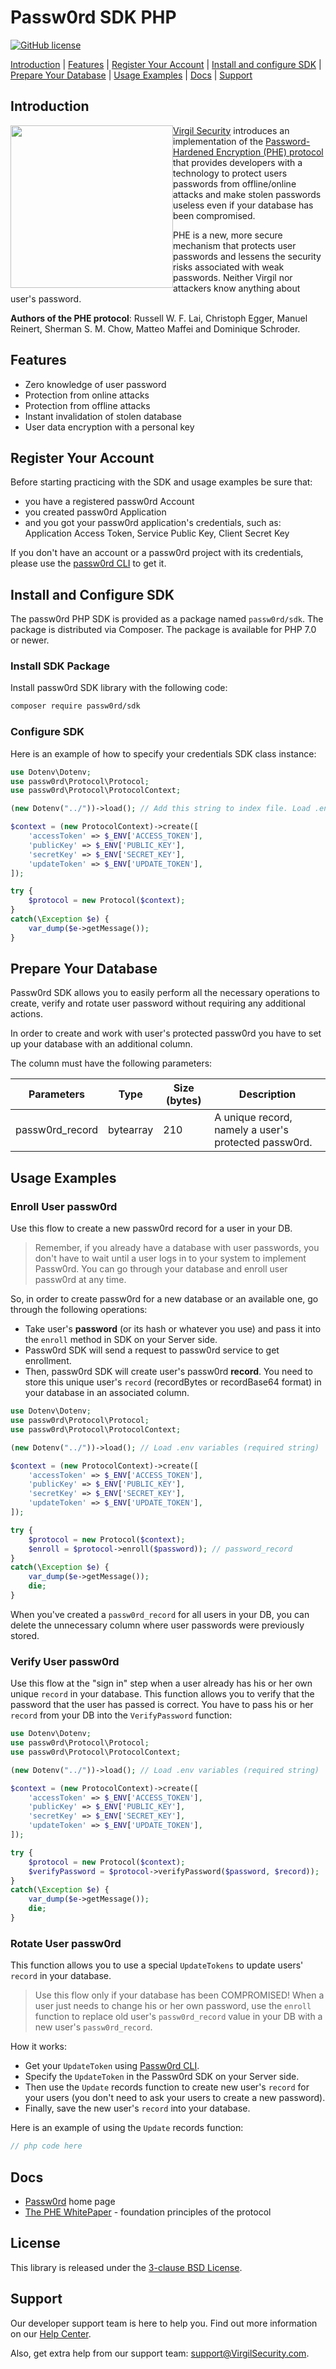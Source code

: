 # Passw0rd SDK PHP

[![GitHub license](https://img.shields.io/badge/license-BSD%203--Clause-blue.svg)](https://github.com/VirgilSecurity/virgil/blob/master/LICENSE)


[Introduction](#introduction) | [Features](#features) | [Register Your Account](#register-your-account) | [Install and configure SDK](#install-and-configure-sdk) | [Prepare Your Database](#prepare-your-database) | [Usage Examples](#usage-examples) | [Docs](#docs) | [Support](#support)

## Introduction
<a href="https://passw0rd.io/"><img width="260px" src="https://cdn.virgilsecurity.com/assets/images/github/logos/passw0rd.png" align="left" hspace="0" vspace="0"></a>[Virgil Security](https://virgilsecurity.com) introduces an implementation of the [Password-Hardened Encryption (PHE) protocol](https://virgilsecurity.com/wp-content/uploads/2018/11/PHE-Whitepaper-2018.pdf) that provides developers with a technology to protect users passwords from offline/online attacks and make stolen passwords useless even if your database has been compromised.

PHE is a new, more secure mechanism that protects user passwords and lessens the security risks associated with weak passwords. Neither Virgil nor attackers know anything about user's password.

**Authors of the PHE protocol**: Russell W. F. Lai, Christoph Egger, Manuel Reinert, Sherman S. M. Chow, Matteo Maffei and Dominique Schroder.

## Features
- Zero knowledge of user password
- Protection from online attacks
- Protection from offline attacks
- Instant invalidation of stolen database
- User data encryption with a personal key


## Register Your Account
Before starting practicing with the SDK and usage examples be sure that:
- you have a registered passw0rd Account
- you created passw0rd Application
- and you got your passw0rd application's credentials, such as: Application Access Token, Service Public Key, Client Secret Key

If you don't have an account or a passw0rd project with its credentials, please use the [passw0rd CLI](https://github.com/passw0rd/cli) to get it.


## Install and Configure SDK
The passw0rd PHP SDK is provided as a package named `passw0rd/sdk`. The package is distributed via Composer. The 
package
 is available for PHP 7.0 or newer.


### Install SDK Package
Install passw0rd SDK library with the following code:
```bash
composer require passw0rd/sdk
```


### Configure SDK
Here is an example of how to specify your credentials SDK class instance:
```php
use Dotenv\Dotenv;
use passw0rd\Protocol\Protocol;
use passw0rd\Protocol\ProtocolContext;

(new Dotenv("../"))->load(); // Add this string to index file. Load .env variables (required string). 

$context = (new ProtocolContext)->create([
    'accessToken' => $_ENV['ACCESS_TOKEN'],
    'publicKey' => $_ENV['PUBLIC_KEY'],
    'secretKey' => $_ENV['SECRET_KEY'],
    'updateToken' => $_ENV['UPDATE_TOKEN'],
]);

try {
    $protocol = new Protocol($context);
}
catch(\Exception $e) {
    var_dump($e->getMessage());
}
```

## Prepare Your Database
Passw0rd SDK allows you to easily perform all the necessary operations to create, verify and rotate user password without requiring any additional actions.

In order to create and work with user's protected passw0rd you have to set up your database with an additional column.

The column must have the following parameters:
<table class="params">
<thead>
		<tr>
			<th>Parameters</th>
			<th>Type</th>
			<th>Size (bytes)</th>
			<th>Description</th>
		</tr>
</thead>

<tbody>
<tr>
	<td>passw0rd_record</td>
	<td>bytearray</td>
	<td>210</td>
	<td> A unique record, namely a user's protected passw0rd.</td>
</tr>

</tbody>
</table>


## Usage Examples

### Enroll User passw0rd

Use this flow to create a new passw0rd record for a user in your DB.

> Remember, if you already have a database with user passwords, you don't have to wait until a user logs in to your system to implement Passw0rd. You can go through your database and enroll user passw0rd at any time.

So, in order to create passw0rd for a new database or an available one, go through the following operations:
- Take user's **password** (or its hash or whatever you use) and pass it into the `enroll` method in SDK on your 
Server side.
- Passw0rd SDK will send a request to passw0rd service to get enrollment.
- Then, passw0rd SDK will create user's passw0rd **record**. You need to store this unique user's `record` (recordBytes or recordBase64 format) in your database in an associated column.

```php
use Dotenv\Dotenv;
use passw0rd\Protocol\Protocol;
use passw0rd\Protocol\ProtocolContext;

(new Dotenv("../"))->load(); // Load .env variables (required string)

$context = (new ProtocolContext)->create([
    'accessToken' => $_ENV['ACCESS_TOKEN'],
    'publicKey' => $_ENV['PUBLIC_KEY'],
    'secretKey' => $_ENV['SECRET_KEY'],
    'updateToken' => $_ENV['UPDATE_TOKEN'],
]);

try {
    $protocol = new Protocol($context);
    $enroll = $protocol->enroll($password)); // password_record
}
catch(\Exception $e) {
    var_dump($e->getMessage());
    die;
}
```

When you've created a `passw0rd_record` for all users in your DB, you can delete the unnecessary column where user passwords were previously stored.


### Verify User passw0rd

Use this flow at the "sign in" step when a user already has his or her own unique `record` in your database. This function allows you to verify that the password that the user has passed is correct. 
You have to pass his or her `record` from your DB into the `VerifyPassword` function:

```php
use Dotenv\Dotenv;
use passw0rd\Protocol\Protocol;
use passw0rd\Protocol\ProtocolContext;

(new Dotenv("../"))->load(); // Load .env variables (required string)

$context = (new ProtocolContext)->create([
    'accessToken' => $_ENV['ACCESS_TOKEN'],
    'publicKey' => $_ENV['PUBLIC_KEY'],
    'secretKey' => $_ENV['SECRET_KEY'],
    'updateToken' => $_ENV['UPDATE_TOKEN'],
]);

try {
    $protocol = new Protocol($context);
    $verifyPassword = $protocol->verifyPassword($password, $record));
}
catch(\Exception $e) {
    var_dump($e->getMessage());
    die;
}
```

### Rotate User passw0rd

This function allows you to use a special `UpdateTokens` to update users' `record` in your database.

> Use this flow only if your database has been COMPROMISED!
When a user just needs to change his or her own password, use the `enroll` function to replace old user's `passw0rd_record` value in your DB with a new user's `passw0rd_record`.

How it works:
- Get your `UpdateToken` using [Passw0rd CLI](https://github.com/passw0rd/cli).
- Specify the `UpdateToken` in the Passw0rd SDK on your Server side.
- Then use the `Update` records function to create new user's `record` for your users (you don't need to ask your users to create a new password).
- Finally, save the new user's `record` into your database.

Here is an example of using the `Update` records function:
```php
// php code here
```


## Docs
* [Passw0rd][_passw0rd] home page
* [The PHE WhitePaper](https://virgilsecurity.com/wp-content/uploads/2018/11/PHE-Whitepaper-2018.pdf) - foundation principles of the protocol

## License

This library is released under the [3-clause BSD License](LICENSE.md).

## Support
Our developer support team is here to help you. Find out more information on our [Help Center](https://help.virgilsecurity.com/).

Also, get extra help from our support team: support@VirgilSecurity.com.

[_passw0rd]: https://passw0rd.io/
